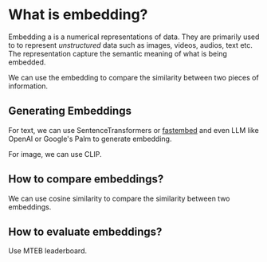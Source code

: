 # What is embedding?

Embedding a is a numerical representations of data. They are primarily used to to represent _unstructured_ data such as images, videos, audios, text etc.
The representation capture the semantic meaning of what is being embedded.

We can use the embedding to compare the similarity between two pieces of information.

## Generating Embeddings

For text, we can use SentenceTransformers or [fastembed](https://qdrant.github.io/fastembed/) and even LLM like OpenAI or Google's Palm to generate embedding.

For image, we can use CLIP.

## How to compare embeddings?

We can use cosine similarity to compare the similarity between two embeddings.



## How to evaluate embeddings?

Use MTEB leaderboard.
